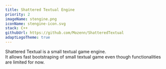 ```yaml
---
title: Shattered Textual Engine
priority: 2
imageName: stengine.png
iconName: stengine-icon.svg
stack: C++
githubUrl: https://github.com/Mozenn/ShatteredTextual
adaptLogoTheme: true
---
```


Shattered Textual is a small textual game engine.  
It allows fast bootstraping of small textual game even though functionalities are limited for now.
